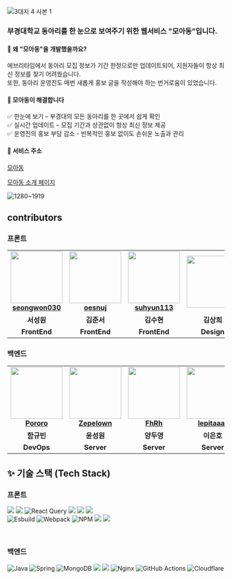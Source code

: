 
![3대지 4 사본 1](https://github.com/user-attachments/assets/be30aa43-0b91-4513-810a-e2617ffb9fd6)

### 부경대학교 동아리를 한 눈으로 보여주기 위한 웹서비스 "모아동”입니다.
#### 🎯 왜 "모아동"을 개발했을까요?  
에브리타임에서 동아리 모집 정보가 기간 한정으로만 업데이트되어, 지원자들이 항상 최신 정보를 찾기 어려웠습니다.  
또한, 동아리 운영진도 매번 새롭게 홍보 글을 작성해야 하는 번거로움이 있었습니다.  


#### 📌 모아동이 해결합니다
✅ 한눈에 보기 – 부경대의 모든 동아리를 한 곳에서 쉽게 확인<br/>
✅ 실시간 업데이트 – 모집 기간과 상관없이 항상 최신 정보 제공<br/>
✅ 운영진의 홍보 부담 감소 - 반복적인 홍보 없이도 손쉬운 노출과 관리

#### 🔗 서비스 주소
[모아동](https://www.moadong.com/)  
  
[모아동 소개 페이지](https://valiant-schooner-12c.notion.site/1a64ac84bab3805287e0cef50b563370)
  
  
![1280~1919](https://github.com/user-attachments/assets/04eb208a-40ff-4a8a-9e4b-cea517e00a76)


## contributors

### 프론트
<table>
  <tr>
    <td align="center">
       <img src="https://avatars.githubusercontent.com/u/105052068?v=4" width="120px;"/>   
        <br />
        <a href="https://github.com/seongwon030" title="Code"><b>seongwon030</b></a>
    </td>
    <td align="center">
        <img src="https://avatars.githubusercontent.com/u/112786665?v=4" width="120px;"/> 
        <br />
        <a href="https://github.com/oesnuj" title="Code"><b>oesnuj</b></a>
    </td>
    <td align="center">
        <img src="https://avatars.githubusercontent.com/u/163711629?v=4" width="120px;"/> 
        <br />
        <a href="https://github.com/suhyun113" title="Code"><b>suhyun113</b></a>
    </td> 
    <td align="center">
        <img src="" width="120px;"/> 
        <br />
        <a href="https://github.com/newdesigner" title="Code"><b></b></a>
    </td> 
  </tr>
  <tr>
    <td align="center"><b>서성원</b></td>
    <td align="center"><b>김준서</b></td>
    <td align="center"><b>김수현</b></td>
    <td align="center"><b>김상희</b></td>
  </tr>
  <tr>
    <td align="center"><b>FrontEnd</b></td>
    <td align="center"><b>FrontEnd</b></td>
    <td align="center"><b>FrontEnd</b></td>
    <td align="center"><b>Design</b></td>
  </tr>
</table>

### 백엔드

<table>
  <tr>
    <td align="center">
       <img src="https://avatars.githubusercontent.com/u/130421104?v=4" width="120px;"/>   
        <br />
        <a href="https://github.com/PororoAndFriends" title="Code"><b>Pororo</b></a>
    </td>
    <td align="center">
        <img src="https://avatars.githubusercontent.com/u/49135677?v=4" width="120px;"/> 
        <br />
        <a href="https://github.com/Zepelown" title="Code"><b>Zepelown</b></a>
    </td>
    <td align="center">
        <img src="https://avatars.githubusercontent.com/u/48638700?v=4" width="120px;"/> 
        <br />
        <a href="https://github.com/FhRh" title="Code"><b>FhRh</b></a>
    </td>
    <td align="center">
       <img src="https://avatars.githubusercontent.com/u/66681282?v=4" width="120px;"/>   
        <br />
        <a href="https://github.com/lepitaaar" title="Code"><b>lepitaaar</b></a>
    </td>
  </tr>
  <tr>
    <td align="center"><b>함규빈</b></td>
    <td align="center"><b>윤성원</b></td>
    <td align="center"><b>양두영</b></td>
    <td align="center"><b>이은호</b></td>
  </tr>
  <tr>
    <td align="center"><b>DevOps</b></td>
    <td align="center"><b>Server</b></td>
    <td align="center"><b>Server</b></td>
    <td align="center"><b>Server</b></td>
  </tr>
</table>


## ✨ 기술 스택 (Tech Stack)
### 프론트
<img src="https://img.shields.io/badge/react-61DAFB?style=for-the-badge&logo=react&logoColor=white"> <img src="https://img.shields.io/badge/TypeScript-3178C6?style=for-the-badge&logo=typescript&logoColor=white"> ![React Query](https://img.shields.io/badge/-React%20Query-FF4154?style=for-the-badge&logo=react%20query&logoColor=white)
 <img src="https://img.shields.io/badge/styled--components-DB7093?style=for-the-badge&logo=styled-components&logoColor=white"> <img src="https://img.shields.io/badge/Prettier-F7B93E?style=for-the-badge&logo=prettier&logoColor=white">
<img src="https://img.shields.io/badge/ESLint-4B32C3?style=for-the-badge&logo=eslint&logoColor=white"> <br/> ![Esbuild](https://img.shields.io/badge/esbuild-%23FFCF00.svg?style=for-the-badge&logo=esbuild&logoColor=black) ![Webpack](https://img.shields.io/badge/webpack-%238DD6F9.svg?style=for-the-badge&logo=webpack&logoColor=black) ![NPM](https://img.shields.io/badge/NPM-%23CB3837.svg?style=for-the-badge&logo=npm&logoColor=white) <img src="https://img.shields.io/badge/Jest-323330?style=for-the-badge&logo=Jest&logoColor=white"/> <img src="https://img.shields.io/badge/testing%20library-323330?style=for-the-badge&logo=testing-library&logoColor=red"/> 

<br/>

### 백엔드
![Java](https://img.shields.io/badge/java-%23ED8B00.svg?style=for-the-badge&logo=openjdk&logoColor=white) ![Spring](https://img.shields.io/badge/spring-%236DB33F.svg?style=for-the-badge&logo=spring&logoColor=white) ![MongoDB](https://img.shields.io/badge/MongoDB-%234ea94b.svg?style=for-the-badge&logo=mongodb&logoColor=white) <img src="https://img.shields.io/badge/Google_Cloud-4285F4?style=for-the-badge&logo=google-cloud&logoColor=white"/> <img src="https://img.shields.io/badge/docker-%230db7ed.svg?style=for-the-badge&logo=docker&logoColor=white"/> ![Nginx](https://img.shields.io/badge/nginx-%23009639.svg?style=for-the-badge&logo=nginx&logoColor=white) ![GitHub Actions](https://img.shields.io/badge/github%20actions-%232671E5.svg?style=for-the-badge&logo=githubactions&logoColor=white) ![Cloudflare](https://img.shields.io/badge/Cloudflare-F38020?style=for-the-badge&logo=Cloudflare&logoColor=white)

<br/>
